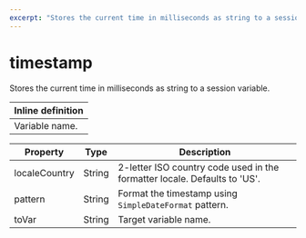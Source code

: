 ```yaml
---
excerpt: "Stores the current time in milliseconds as string to a session variable."
---
```

# timestamp

Stores the current time in milliseconds as string to a session variable.

| Inline definition |
| -------- |
| Variable name. |


| Property | Type | Description |
| ------- | ------- | -------- |
| localeCountry | String | 2-letter ISO country code used in the formatter locale. Defaults to 'US'. |
| pattern | String | Format the timestamp using <code>SimpleDateFormat</code> pattern. |
| toVar | String | Target variable name. |

